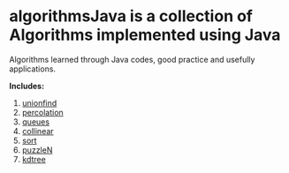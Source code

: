 # algorithmsJava is a collection of Algorithms implemented using Java
Algorithms learned through Java codes, good practice and usefully applications.

**Includes:**
1. [unionfind](https://github.com/shiningbridge/algorithmsJava/tree/master/unionfind)
2. [percolation](https://github.com/shiningbridge/algorithmsJava/tree/master/percolation)
3. [queues](https://github.com/shiningbridge/algorithmsJava/tree/master/queues)
4. [collinear](https://github.com/shiningbridge/algorithmsJava/tree/master/collinear)
5. [sort](https://github.com/shiningbridge/algorithmsJava/tree/master/sort)
6. [puzzleN](https://github.com/shiningbridge/algorithmsJava/tree/master/puzzle8)
7. [kdtree](https://github.com/shiningbridge/algorithmsJava/tree/master/kdtree)
